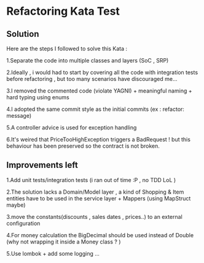 # Refactoring Kata Test

## Solution

Here are the steps I followed to solve this Kata :

1.Separate the code into multiple classes and layers (SoC , SRP)

2.Ideally , i would had to start by covering all the code with integration tests before refactoring , but too many scenarios have discouraged me...

3.I removed the commented code (violate YAGNI) + meaningful naming + hard typing using enums

4.I adopted the same commit style as the initial commits (ex : refactor: message)

5.A controller advice is used for exception handling

6.It's weired that PriceTooHighException triggers a BadRequest ! but this behaviour has been preserved so the contract
is not broken.

## Improvements left

1.Add unit tests/integration tests (i ran out of time :P , no TDD LoL )

2.The solution lacks a Domain/Model layer , a kind of Shopping & Item entities have to be used
in the service layer + Mappers (using MapStruct maybe)

3.move the constants(discounts , sales dates , prices..) to an external configuration

4.For money calculation the BigDecimal should be used instead of Double (why not wrapping it inside a Money class ? )

5.Use lombok + add some logging
...
